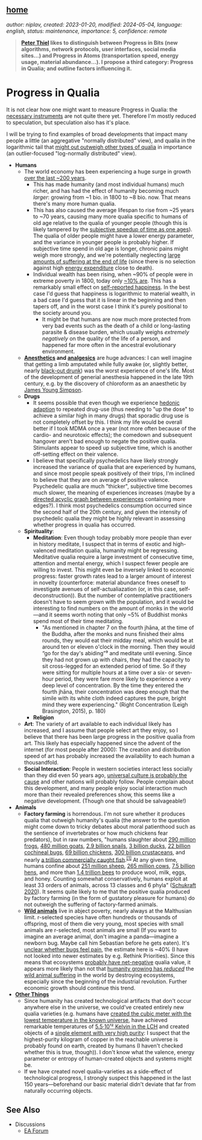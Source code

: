 [home](./index.md)
------------------

*author: niplav, created: 2023-01-20, modified: 2024-05-04, language: english, status: maintenance, importance: 5, confidence: remote*

> __[Peter Thiel](https://en.wikipedia.org/wiki/Peter_Thiel) likes
to distinguish between Progress in Bits (new algorithms, network
protocols, user interfaces, social media sites…) and Progress in Atoms
(transportation speed, energy usage, material abundance…). I propose a
third category: Progress in Qualia; and outline factors influencing it.__

Progress in Qualia
===================

It is not clear how one might want to
measure Progress in Qualia: the [necessary
instruments](https://qualiacomputing.com/2020/02/23/qualiascope/ "Qualiascope")
are not quite there yet. Therefore I'm mostly reduced to
speculation, but speculation also has it's place.

I will be trying to find examples of broad
developments that impact many people a little (an aggregative "normally distributed" view), and
qualia in the logarithmic tail that [might out outweigh other types of
qualia](https://forum.effectivealtruism.org/posts/gtGe8WkeFvqucYLAF/logarithmic-scales-of-pleasure-and-pain-rating-ranking-and "Logarithmic Scales of Pleasure and Pain: Rating, Ranking, and Comparing Peak Experiences Suggest the Existence of Long Tails for Bliss and Suffering")
in importance (an outlier-focused "log-normally distributed" view).

* __Humans__
	* The world economy has been experiencing a huge surge in growth [over the last ~200 years](https://ourworldindata.org/grapher/world-gdp-over-the-last-two-millennia).
		* This has made humanity (and most individual humans)
		much richer, and has had the effect of humanity becoming
		much *larger*: growing from ~1 bio. in 1800 to ~8
		bio. now. That means there's many more human qualia.
		* This has also caused the average lifespan to
		rise from ~25 years to ~70 years, causing many
		more qualia specific to humans of old age relative
		to the qualia of younger people (though this is
		likely tampered by the [subjective speedup of time as one
		ages](https://en.wikipedia.org/wiki/Time_perception#Changes_with_age)).
		The qualia of older people might have a lower
		energy parameter, and the variance in younger
		people is probably higher. If subjective
		time spend in old age is longer, chronic pains
		might weigh more strongly, and we're potentially
		neglecting [large amounts of suffering at the end of
		life](https://slatestarcodex.com/2013/07/17/who-by-very-slow-decay/)
		(since there is no selection against high [energy
		expenditure](https://reflectivedisequilibrium.blogspot.com/2012/03/are-pain-and-pleasure-equally-energy.html)
		close to death).
		* Individual wealth has been rising, when ~90% of
		people were in extreme poverty in 1800, today only [~10%
		are](https://ourworldindata.org/grapher/world-population-in-extreme-poverty-absolute).
		This has a remarkably small effect on [self-reported
		happiness](https://forum.effectivealtruism.org/posts/gCDsAj3K5gcZvGgbg/will-faster-economic-growth-make-us-happier-the-relevance-of).
		In the best case I'd guess that happiness is logarithmic
		to material wealth, in a bad case I'd guess that it is
		linear in the beginning and then tapers off, and in the
		worst case I think it's purely positional to the society
		around you.
			* It might be that humans are now much more
			protected from very bad events such as the
			death of a child or long-lasting parasite &
			disease burden, which usually weighs *extremely
			negatively* on the quality of the life of a
			person, and happened far more often in the
			ancestral evolutionary environment.
	* __[Anesthetics](https://en.wikipedia.org/wiki/Anesthetic)
	and [analgesics](https://en.wikipedia.org/wiki/Analgesic)__ are
	huge advances: I can well imagine that getting a limb amputated
	while fully awake (or, slightly better, nearly [black-out
	drunk](https://en.wikipedia.org/wiki/Anesthesia#History)) was
	the worst experience of one's life. Most of the development of
	generial anesthesia happened in the late 19th century, e.g. by
	the discovery of chloroform as an anaesthetic by [James Young
	Simpson](https://en.wikipedia.org/wiki/James_Young_Simpson).
	* __Drugs__
		* It seems possible that
		even though we experience [hedonic
		adaption](https://en.wikipedia.org/wiki/Hedonic_treadmill)
		to repeated drug-use (thus needing to "up the dose"
		to achieve a similar high in many drugs<!--TODO: find
		a cite?-->) that sporadic drug use is not completely
		offset by this. I think my life would be overall
		better if I took MDMA once a year (not more often
		because of the cardio- and neurotoxic effects<!--TODO:
		link-->); the comedown and subsequent hangover aren't
		bad enough to negate the positive qualia. Stimulants
		appear to speed up subjective time, which is another
		off-setting effect on their valence.
		*	I believe that specifically psychedelics have likely strongly
			increased the variance of qualia that
			are experienced by humans, and since most
			people speak positively of their trips, I'm
			inclined to believe that they are on average
			of positive valence. Psychedelic qualia are
			much "thicker", subjective time becomes much
			slower, the meaning of experiences increases
			(maybe by a [directed acyclic graph between
			experiences](https://qualiacomputing.com/2018/11/28/the-pseudo-time-arrow-explaining-phenomenal-time-with-implicit-causal-structures-in-networks-of-local-binding/)
			containing more edges?). I think most psychedelics
			consumption occurred since the second half of
			the 20th century, and given the intensity of
			psychedelic qualia they might be highly relevant
			in assessing whether progress in qualia has
			occurred.
	* __Spirituality__:
		* __Meditation__: Even though today probably more people than ever
		in history meditate<!--TODO: source?-->, I suspect that in terms
		of exotic and high-valenced meditation qualia, humanity might
		be regressing. Meditative qualia require a large investment of
		consecutive time, attention and mental energy, which I suspect
		fewer people are willing to invest. This might even be inversely
		linked to economic progress: faster growth rates lead to a larger
		amount of interest in novelty (counterforce: material abundance
		frees oneself to investigate avenues of self-actualiazation
		(or, in this case, self-deconstruction)). But the number of
		contemplative practitioners doesn't have to seem grown with the
		population, and it would be interesting to find numbers on the
		amount of monks in the world—and it seems worth noting that only
		~5% of Buddhist monks spend most of their time meditating<!--TODO:
		sources-->.
			* "As mentioned in chapter 7 on the fourth jhāna, at the
			time of the Buddha, after the monks and nuns finished
			their alms rounds, they would eat their midday meal,
			which would be at around ten or eleven o'clock in the
			morning. Then they would “go for the day's abiding”⁹
			and meditate until evening. Since they had not grown up
			with chairs, they had the capacity to sit cross-legged
			for an extended period of time. So if they were sitting
			for multiple hours at a time over a six- or seven-hour
			period, they were fare more likely to experience a very
			deep level of concentration. By the time they entered the
			fourth jhāna, their concentration was deep enough that
			the simile with its white cloth indeed captures the pure,
			bright mind they were experiencing." (Right Concentration
			(Leigh Brasington, 2015), p. 180)
		* __Religion__<!--TODO-->
	* __Art__: The variety of art available to each individual
	likely has increased, and I assume that people select art they
	enjoy, so I believe that there has been large progress in the
	positive qualia from art. This likely has especially happened
	since the advent of the internet (for most people after 2000):
	The creation and distribution speed of art has probably increased
	the availability to each human a thousandfold.
	* __Social Interaction__: People in western societies
	interact less socially than they did even 50 years
	ago<!--TODO: source-->, [universal culture is probably the
	cause](http://slatestarcodex.com/2016/07/25/how-the-west-was-won/)
	and other nations will probably follow. People complain about
	this development, and many people enjoy social interaction much
	more than their revealed preferences show, this seems like a
	negative development. (Though one that should be salvageable!)
* __Animals__
	* __Factory farming__ is horrendous. I'm not sure whether
	it produces qualia that outweigh humanity's qualia
	(the answer to the question might come down to tricky
	debates about moral patienthood such as the sentience
	of invertebrates or how much chickens fear predators),
	but in raw numbers, "humans slaughter about [290 million
	frogs](https://forum.effectivealtruism.org/posts/pT7AYJdaRp6ZdYfny/estimates-of-global-captive-vertebrate-numbers#Frog_farming),
	[480 million
	goats](https://docs.google.com/spreadsheets/d/1iAAZnbgs8wlqibZBUz7Hc_MvEC5tm1ZJpUzJzcSrfxE/edit?usp=sharing),
	[2.9 billion
	snails](https://forum.effectivealtruism.org/posts/C8247akhZpyMXkRb3/snails-used-for-human-consumption-the-case-of-meat-and-slime#Appendix__Estimating_the_number_of_snails),
	[3 billion
	ducks](https://docs.google.com/spreadsheets/d/1iAAZnbgs8wlqibZBUz7Hc_MvEC5tm1ZJpUzJzcSrfxE/edit?usp=sharing),
	[22 billion cochineal
	bugs](https://forum.effectivealtruism.org/posts/tDYtn4DhFsR7pR35i/global-cochineal-production-scale-welfare-concerns-and#Cochineal_Production_Numbers),
	[69 billion
	chickens](https://docs.google.com/spreadsheets/d/1iAAZnbgs8wlqibZBUz7Hc_MvEC5tm1ZJpUzJzcSrfxE/edit?usp=sharing),
	[300 billion
	crustaceans](http://fishcount.org.uk/fish-count-estimates-2/numbers-of-farmed-decapod-crustaceans),
	and nearly [a trillion commercially caught
	fish](http://fishcount.org.uk/fish-count-estimates-2/numbers-of-fish-caught-from-the-wild-each-year).<sup>[\[1\]](https://forum.effectivealtruism.org/s/y5n47MfgrKvTLE3pw/p/XG86pCgqTweFsQyrd#fn-Gu3fK7rPykHgFwkei-1)</sup>
	At any given time, humans confine about [251 million
	sheep](https://docs.google.com/spreadsheets/d/1iAAZnbgs8wlqibZBUz7Hc_MvEC5tm1ZJpUzJzcSrfxE/edit?usp=sharing),
	[265 million
	cows](https://docs.google.com/spreadsheets/d/1iAAZnbgs8wlqibZBUz7Hc_MvEC5tm1ZJpUzJzcSrfxE/edit?usp=sharing),
	[7.5 billion
	hens](https://docs.google.com/spreadsheets/d/1iAAZnbgs8wlqibZBUz7Hc_MvEC5tm1ZJpUzJzcSrfxE/edit?usp=sharing),
	and more than [1.4 trillion
	bees](https://forum.effectivealtruism.org/posts/XyKJJqLQjSKzL7ykP/managed-honey-bee-welfare-problems-and-potential-1#Appendix_2__Estimating_the_Number_of_Managed_Honey_Bees)
	to produce wool, milk, eggs, and honey. Counting
	somewhat conservatively, humans exploit at least 33
	orders of animals, across 13 classes and 6 phyla" ([Schukraft
	2020](https://forum.effectivealtruism.org/s/y5n47MfgrKvTLE3pw/p/XG86pCgqTweFsQyrd#The_Measurement_Problem)).
	It seems quite likely to me that the positive qualia produced by
	factory farming (in the form of gustatory pleasure for humans)
	do not outweigh the suffering of factory-farmed animals.
	* __[Wild
	animals](https://foundational-research.org/the-importance-of-wild-animal-suffering/)__
	live in abject poverty, nearly always at the Malthusian
	limit. r-selected species have often hundreds or thousands
	of offspring, most of them die very young, most species
	with small animals are r-selected, most animals are small
	(If you want to imagine an average animal, don't imagine
	a panda—imagine a newborn bug. Maybe call him Sebastian
	before he gets eaten). It's [unclear whether bugs feel
	pain](https://reducing-suffering.org/do-bugs-feel-pain/),
	the estimate here is ~40% (I have not
	looked into newer estimates by e.g. Rethink
	Priorities). Since this means that ecosystems [probably have
	net-negative](./doc/bio/welfare/towards_welfare_biology_evolutionary_economics_of_animal_consciousness_and_suffering_ng_1995.pdf)
	qualia value, it appears more
	likely than not that [humanity growing has
	*reduced*](https://reducing-suffering.org/humanitys-net-impact-on-wild-animal-suffering/)
	the [wild animal
	suffering](https://reducing-suffering.org/hanpp-krausmann-et-al-2013/)
	in the world by destroying ecosystems, especially since the
	beginning of the industrial revolution. Further economic growth
	should continue this trend.
* __[Other Things](https://opentheory.net/2019/09/whats-out-there/)__
	* Since humanity has created technological artifacts that
	don't occur anywhere else in the universe, we could've
	created entirely new qualia varieties (e.g. humans have
	[created the cubic meter with the lowest temperature in the known
	universe](https://en.wikipedia.org/Absolute_zero#Very_low_temperatures),
	have achieved remarkable
	temperatures of [5.5·10¹² Kelvin in the
	LCH](https://en.wikipedia.org/wiki/Orders_of_magnitude_\(temperature\))
	and created objects of a [single element with very high
	purity](https://en.wikipedia.org/wiki/Alternative_approaches_to_redefining_the_kilogram#Avogadro_project):
	I suspect that the highest-purity kilogram of copper in the
	reachable universe is probably found on earth, created by humans
	(I haven't checked whether this is true, though)). I don't know
	what the valence, energy parameter or entropy of human-created
	objects and systems might be.
	* If we have created novel qualia-varieties as a side-effect of
	technological progress, I strongly suspect this happened in the
	last 150 years—beforehand our basic material didn't deviate
	that far from naturally occurring objects.

See Also
---------

* Discussions
	* [EA Forum](https://forum.effectivealtruism.org/posts/nhsbmeXseKy6DMbvq/progress-in-qualia)
